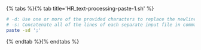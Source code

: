 {% tabs %}{% tab title='HR_text-processing-paste-1.sh' %}

```sh
# -d: Use one or more of the provided characters to replace the newline characters instead of the default tab
# -s: Concatenate all of the lines of each separate input file in command line order
paste -sd ';'
```

{% endtab %}{% endtabs %}
